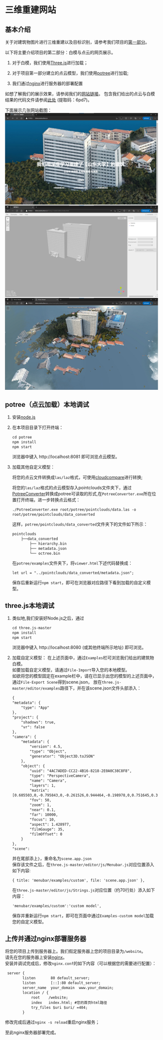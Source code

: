 # 三维重建网站

## 基本介绍
关于对建筑物图片进行三维重建以及目标识别，请参考我们项目的[第一部分](https://github.com/wechat-haibei/3D-deeplearning-processing)。

以下将主要介绍项目的第二部分：白模与点云的网页展示。

1. 对于白模，我们使用[Three.js](https://threejs.org/)进行加载；

2. 对于项目第一部分建立的点云模型，我们使用[potree](https://potree.github.io/)进行加载;
3. 我们通过[nginx](https://nginx.org/en/)进行服务器的部署配置

如想了解我们的展示效果，请参阅我们的[网站链接](http://3dreconstruction.cn)。
包含我们给出的点云与白模结果的代码文件请参阅[此处](https://pan.baidu.com/s/1phJdGIBuUiBdCoqAKq_OJQ?pwd=6pd7) (提取码：6pd7)。

下面展示几张网站截图：
![首页](image/首页.png)
![白模](image/白模.png)
![点云](image/点云.png)


## potree（点云加载）本地调试


1. 安装[node.js](http://nodejs.cn/download/)
2. 在本项目目录下打开终端：
    
    ```
    cd potree
    npm install
    npm start
    ```
    浏览器中键入 http://localhost:8081 即可浏览点云模型。
3. 加载其他自定义模型：
    
    将您的点云文件转换成`las/laz`格式，可使用[cloudcompare](https://www.cloudcompare.org/)进行转换;

    将您的`las/laz`格式的点云模型存入pointclouds文件夹下，通过[PotreeConverter](https://github.com/potree/PotreeConverter/releases)转换成potree可读取的形式,在`PotreeConverter.exe`所在位置打开终端，进一步转换点云格式：
    ```
    ./PotreeConverter.exe root/potree/pointclouds/data.las -o root/potree/pointclouds/data_converted
    ```
    这样，`potree/pointclouds/data_converted`文件夹下的文件如下所示：

    ```
    pointclouds
        ├──data_converted
            ├── hierarchy.bin 
            ├── metadata.json   
            └── octree.bin  
    ```
    在`potree/examples`文件夹下，将`viewer.html`下述代码替换成：
    ```
    let url = "../pointclouds/data_converted/metadata.json";
    ```
    保存后重新运行`npm start`，即可在浏览器对应路径下看到加载的自定义模型。

## three.js本地调试

1. 类似地,我们安装好Node.js之后，通过  

    ```
    cd three.js-master
    npm install
    npm start
    ```
    浏览器中键入 http://localhost:8080 (或其他终端所示地址) 即可浏览。
2. 加载自定义模型：
    在上述页面中，通过`Examples`栏可浏览我们给出的建筑物白模。  
    如要加载自定义模型，请通过`File-Import`导入您的本地模型。  
    如欲将您的模型固定在example栏中，请在已显示出您的模型的上述页面中，通过`File-Export Scene`得到scene.json，
    放在`three.js-master/editor/examples`路径下，并在该scene.json文件头部添入：
    ```
    {
	"metadata": {
		"type": "App"
	},
	"project": {
		"shadows": true,
		"vr": false
	},
	"camera": {
		"metadata": {
			"version": 4.5,
			"type": "Object",
			"generator": "Object3D.toJSON"
		},
		"object": {
			"uuid": "4AC7ADED-CC22-4B16-8218-2E0A0C38C8F8",
			"type": "PerspectiveCamera",
			"name": "Camera",
			"layers": 1,
			"matrix": [0.605503,0,-0.795843,0,-0.261526,0.944464,-0.198978,0,0.751645,0.328615,0.571876,0,2.571484,1.124239,1.956469,1],
			"fov": 50,
			"zoom": 1,
			"near": 0.1,
			"far": 10000,
			"focus": 10,
			"aspect": 1.428977,
			"filmGauge": 35,
			"filmOffset": 0
		}
	},
	"scene": 
    ```
    并在尾部添上`}`，重命名为`scene.app.json`  
    保存该文件之后，在`three.js-master/editor/js/Menubar.js`对应位置添入如下内容:
    ```
    { title: 'menubar/examples/custom', file: 'scene.app.json' },
    ```
    在`three.js-master/editor/js/Strings.js`对应位置（约70行处）添入如下内容：
    ```
    'menubar/examples/custom':'custom model',
    ```
    保存并重新运行`npm start`，即可在页面中通过`Examples-custom model`加载您的自定义模型。
## 上传并通过nginx部署服务器

将您的项目上传到服务器上。我们假定服务器上您的项目目录为`/website`。  
请先在您的服务器上安装[nginx](https://nginx.org/en/)。  
安装并调试完成后，修改`nginx.conf`的如下内容（可以根据您的需要进行配置）：
```
 server {
        listen       80 default_server;
        listen       [::]:80 default_server;
        server_name  your_domain  www.your_domain;
        location / {
            root    /website;
            index   index.html; #您的首页html路径 
            try_files $uri $uri/ =404;
        }
```
修改完成后通过`nginx -s reload`重启nginx服务；

至此nginx服务器部署完成。






